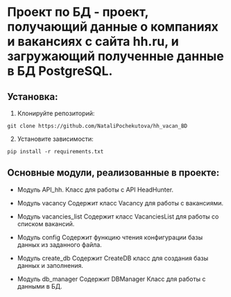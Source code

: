 # Проект по БД -  проект, получающий данные о компаниях и вакансиях с сайта hh.ru, и загружающий полученные данные в БД PostgreSQL.
## Установка:
1. Клонируйте репозиторий:
```
git clone https://github.com/NataliPochekutova/hh_vacan_BD
```
2. Установите зависимости:
```
pip install -r requirements.txt
```
## Основные модули, реализованные в проекте:
- Модуль API_hh.
Класс для работы с API HeadHunter.

- Модуль vacancy
Содержит класс Vacancy для работы с вакансиями. 

- Модуль vacancies_list
Содержит класс VacanciesList для работы со списком вакансий. 

- Модуль config
Содержит функцию чтения конфигурации базы данных из заданного файла.

- Модуль create_db
Содержит CreateDB класс для создания базы данных и заполнения.

- Модуль db_manager
Содержит DBManager Класс для работы с данными в БД.